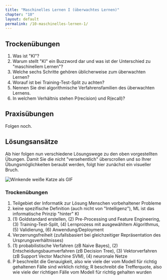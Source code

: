 ```yaml
---
title: "Maschinelles Lernen I (überwachtes Lernen)"
chapter: "10"
layout: default
permalink: /10-maschinelles-lernen-1/
---
```


## Trockenübungen

1. Was ist "KI"?
1. Warum stellt "KI" ein Buzzword dar und was ist der Unterschied zu "maschinellem Lernen"?
1. Welche sechs Schritte gehören üblicherweise zum überwachten Lernen?
1. Worauf ist bei Training-Test-Split zu achten?
1. Nennen Sie drei algorithmische Verfahrensfamilien des überwachten Lernens.
1. In welchem Verhältnis stehen P(recision) und R(ecall)?


## Praxisübungen

Folgen noch.


## Lösungsansätze

Ab hier folgen nun verschiedene Lösungswege zu den oben vorgestellten Übungen. Damit Sie die nicht "versehentlich" überscrollen und so Ihrer Übungsmöglichkeiten beraubt werden, folgt hier zunächst ein visueller Bruch.

![Winkende weiße Katze als GIF](https://media.giphy.com/media/vFKqnCdLPNOKc/giphy.gif)

### Trockenübungen

1. Teilgebiet der Informatik zur Lösung Menschen vorbehaltener Probleme
1. keine spezifische Definition (auch nicht von "Intelligenz"), ML ist das informatische Prinzip "hinter" KI
1. (1) Goldstandard erstellen, (2) Pre-Processing und Feature Engineering, (3) Training-Test-Split, (4) Lernprozess mit ausgewähltem Algorithmus, (5) Validierung, (6) Anwendung/Deployment
1. Verzerrungsfreiheit (zufallsbasiert bei gleichzeitiger Repräsentation des Ursprungsverhältnisses)
1. (1) probabilistische Verfahren (zB Naive Bayes), (2) Entscheidungsbaumverfahren (zB Decision Tree), (3) Vektorverfahren (zB Support Vector Machine SVM), (4) neuronale Netze
1. P beschreibt die Genauigkeit, also wie viele der vom Modell für richtig gehaltenen Fälle sind wirklich richtig; R beschreibt die Trefferquote, also wie viele der richtigen Fälle vom Modell für richtig gehalten wurden
